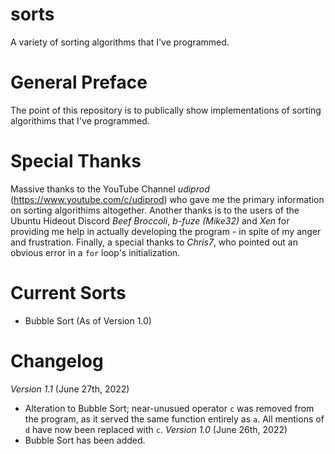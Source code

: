 # sorts
A variety of sorting algorithms that I've programmed.
# General Preface
  The point of this repository is to publically show implementations of sorting algorithims that I've programmed.
# Special Thanks
  Massive thanks to the YouTube Channel *udiprod* (https://www.youtube.com/c/udiprod) who gave me the primary information on sorting algorithims altogether. Another thanks is to the users of the Ubuntu Hideout Discord *Beef Broccoli*, *b-fuze (Mike32)* and *Xen* for providing me help in actually developing the program - in spite of my anger and frustration. Finally, a special thanks to *Chris7*, who pointed out an obvious error in a ``for`` loop's initialization.
# Current Sorts
  - Bubble Sort (As of Version 1.0)
# Changelog
  *Version 1.1* (June 27th, 2022)
  - Alteration to Bubble Sort; near-unusued operator ``c`` was removed from the program, as it served the same function entirely as ``a``. All mentions of ``d`` have now been replaced with ``c``.
  *Version 1.0* (June 26th, 2022)
  - Bubble Sort has been added.
